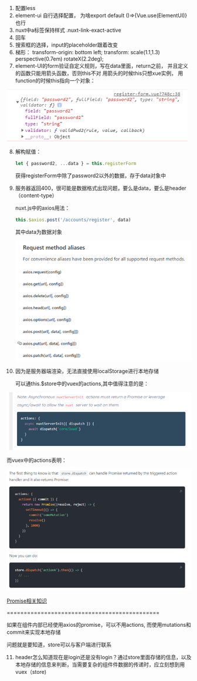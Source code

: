 1. 配置less
2. element-ui 自行选择配置， 为啥export default ()=>{Vue.use(ElementUI)}也行
3. nuxt中a标签保持样式  .nuxt-link-exact-active
4. 回车<br>
5. 搜索框的选择，input的placeholder跟着改变
6. 梯形：
	transform-origin: bottom left;
	transform: scale(1.1,1.3) perspective(0.7em) rotateX(2.2deg);
7. element-UI的form验证自定义规则，写在data里面，return之前， 并且定义的函数只能用箭头函数，否则this不对
   用箭头的时候this只想xue实例， 用function的时候this指向一个对象：



![image-20191030094117825](./media/this-of-validator.png)

8. 解构赋值： 

   ```js
   let { password2, ...data } = this.registerForm
   ```

     获得registerForm中除了password2以外的数据，存于data对象中



 9. 服务器返回400，很可能是数据格式出现问题，要么是data，要么是header（content-type）

    nuxt.js中的axios用法：

    ```js
    this.$axios.post('/accounts/register', data)
    ```

    其中data为数据对象

    ![image-20191030151959901](./media/axios-methods-aliases.png)



10. 因为是服务器端渲染，无法直接使用localStorage进行本地存储

    可以通this.$store中的vuex的actions,其中值得注意的是：

![image-20191030161537414](./media/nuxt-vuex-actions.png)

而vuex中的actions表明：

![vuex-actions](./media/vuex-actions.png)

[Promise相关知识]( https://developer.mozilla.org/en-US/docs/Web/JavaScript/Reference/Global_Objects/Promise )

=============================================

如果在组件内部已经使用axios的promise，可以不用actions, 而使用mutations和commit来实现本地存储

问题就是要知道，store可以与客户端进行联系



11. header怎么知道现在是login还是没有login？通过store里面存储的信息，以及本地存储的信息来判断，当需要复杂的组件件数据的传递时，应立刻想到用vuex（store)

